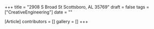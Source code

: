 +++
title = "2908 S Broad St Scottsboro, AL 35769"
draft = false
tags = ["CreativeEngineering"]
date = ""

[Article]
contributors = []
gallery = []
+++